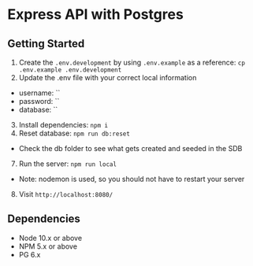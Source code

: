Express API with Postgres
=========


## Getting Started

1. Create the `.env.development` by using `.env.example` as a reference: `cp .env.example .env.development`
2. Update the .env file with your correct local information 
  - username: `` 
  - password: `` 
  - database: ``
3. Install dependencies: `npm i`
5. Reset database: `npm run db:reset`
  - Check the db folder to see what gets created and seeded in the SDB
7. Run the server: `npm run local`
  - Note: nodemon is used, so you should not have to restart your server
8. Visit `http://localhost:8080/`


## Dependencies

- Node 10.x or above
- NPM 5.x or above
- PG 6.x

